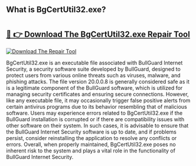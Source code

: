## What is BgCertUtil32.exe? 

# <h2><a href="https://exedetect.com/download.php?BgCertUtil32.exe">🔗 👉 Download The BgCertUtil32.exe Repair Tool</a></h2>

[![Download The Repair Tool](https://exedetect.com/download-button.jpg)](https://exedetect.com/download.php?BgCertUtil32.exe)

BgCertUtil32.exe is an executable file associated with BullGuard Internet Security, a security software suite developed by BullGuard, designed to protect users from various online threats such as viruses, malware, and phishing attacks. The file version 20.0.0.8 is generally considered safe as it is a legitimate component of the BullGuard software, which is utilized for managing security certificates and ensuring secure connections. However, like any executable file, it may occasionally trigger false positive alerts from certain antivirus programs due to its behavior resembling that of malicious software. Users may experience errors related to BgCertUtil32.exe if the BullGuard installation is corrupted or if there are compatibility issues with other software on their system. In such cases, it is advisable to ensure that the BullGuard Internet Security software is up to date, and if problems persist, consider reinstalling the application to resolve any conflicts or errors. Overall, when properly maintained, BgCertUtil32.exe poses no inherent risk to the system and plays a vital role in the functionality of BullGuard Internet Security.
